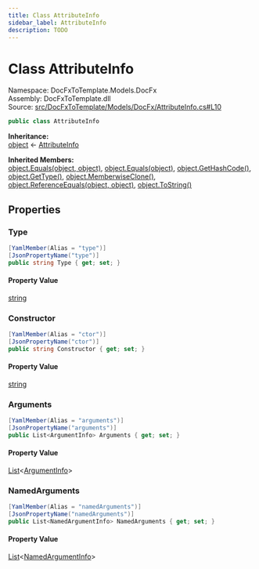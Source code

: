 ```yaml
---
title: Class AttributeInfo
sidebar_label: AttributeInfo
description: TODO
---
```


# Class AttributeInfo
Namespace: DocFxToTemplate.Models.DocFx   
Assembly: DocFxToTemplate.dll  
Source: [src/DocFxToTemplate/Models/DocFx/AttributeInfo.cs#L10](https://github.com/k-wojcik/DocFxToTemplate/blob/master/src/DocFxToTemplate/Models/DocFx/AttributeInfo.cs#L10)    
   

```csharp title="src/DocFxToTemplate/Models/DocFx/AttributeInfo.cs#L10" 
public class AttributeInfo
```

**Inheritance:**   
[object](https://learn.microsoft.com/dotnet/api/system.object) &lt;- 
[AttributeInfo](../DocFxToTemplate.Models.DocFx/AttributeInfo)   

**Inherited Members:**   
[object.Equals(object, object)](https://learn.microsoft.com/dotnet/api/system.object.equals#system-object-equals(system-object-system-object)), [object.Equals(object)](https://learn.microsoft.com/dotnet/api/system.object.equals#system-object-equals(system-object)), [object.GetHashCode()](https://learn.microsoft.com/dotnet/api/system.object.gethashcode), [object.GetType()](https://learn.microsoft.com/dotnet/api/system.object.gettype), [object.MemberwiseClone()](https://learn.microsoft.com/dotnet/api/system.object.memberwiseclone), [object.ReferenceEquals(object, object)](https://learn.microsoft.com/dotnet/api/system.object.referenceequals), [object.ToString()](https://learn.microsoft.com/dotnet/api/system.object.tostring)   

   

## Properties
### Type
   
            
```csharp title="src/DocFxToTemplate/Models/DocFx/AttributeInfo.cs#L12"
[YamlMember(Alias = "type")]
[JsonPropertyName("type")]
public string Type { get; set; }
```   

#### Property Value
[string](https://learn.microsoft.com/dotnet/api/system.string)   
   
### Constructor
   
            
```csharp title="src/DocFxToTemplate/Models/DocFx/AttributeInfo.cs#L17"
[YamlMember(Alias = "ctor")]
[JsonPropertyName("ctor")]
public string Constructor { get; set; }
```   

#### Property Value
[string](https://learn.microsoft.com/dotnet/api/system.string)   
   
### Arguments
   
            
```csharp title="src/DocFxToTemplate/Models/DocFx/AttributeInfo.cs#L21"
[YamlMember(Alias = "arguments")]
[JsonPropertyName("arguments")]
public List<ArgumentInfo> Arguments { get; set; }
```   

#### Property Value
[List](https://learn.microsoft.com/dotnet/api/system.collections.generic.list-1)&lt;[ArgumentInfo](../DocFxToTemplate.Models.DocFx/ArgumentInfo)&gt;   
   
### NamedArguments
   
            
```csharp title="src/DocFxToTemplate/Models/DocFx/AttributeInfo.cs#L25"
[YamlMember(Alias = "namedArguments")]
[JsonPropertyName("namedArguments")]
public List<NamedArgumentInfo> NamedArguments { get; set; }
```   

#### Property Value
[List](https://learn.microsoft.com/dotnet/api/system.collections.generic.list-1)&lt;[NamedArgumentInfo](../DocFxToTemplate.Models.DocFx/NamedArgumentInfo)&gt;   
   
   

   

   

   

   

   